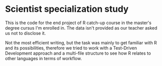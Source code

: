 # Scientist specialization study

This is the code for the end project of R catch-up course in the master's degree cursus I'm enrolled in.
The data isn't provided as our teacher asked us not to disclose it.

Not the most efficient writing, but the task was mainly to get familiar with R and its possibilities, therefore we tried to work with a Test-Driven Development approach and a multi-file structure to see how R relates to other languages in terms of workflow.
